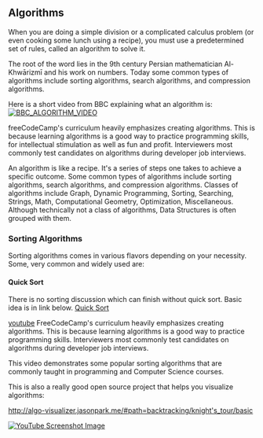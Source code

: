 ## Algorithms

When you are doing a simple division or a complicated calculus problem (or even cooking some lunch using a recipe), you must use a predetermined set of rules, called an algorithm to solve it.

The root of the word lies in the 9th century Persian mathematician Al-Khwārizmī and his work on numbers.
Today some common types of algorithms include sorting algorithms, search algorithms, and compression algorithms.

Here is a short video from BBC explaining what an algorithm is:
[![BBC_ALGORITHM_VIDEO](http://img.youtube.com/vi/Da5TOXCwLSg/0.jpg)](http://www.youtube.com/watch?v=Da5TOXCwLSg)

freeCodeCamp's curriculum heavily emphasizes creating algorithms. This is because learning algorithms is a good way to practice programming skills, for intellectual stimulation as well as fun and profit. Interviewers most commonly test candidates on algorithms during developer job interviews.

An algorithm is like a recipe. It's a series of steps one takes to achieve a specific outcome.
Some common types of algorithms include sorting algorithms, search algorithms, and compression algorithms. Classes of algorithms include Graph, Dynamic Programming, Sorting, Searching, Strings, Math, Computational Geometry, Optimization, Miscellaneous. Although technically not a class of algorithms, Data Structures is often grouped with them. 

### Sorting Algorithms
Sorting algorithms comes in various flavors depending on your necessity.
Some, very common and widely used are:
#### Quick Sort
There is no sorting discussion which can finish without quick sort. Basic idea is in link below.
[Quick Sort](http://me.dt.in.th/page/Quicksort/)

[youtube](https://www.youtube.com/watch?v=kPRA0W1kECg)
FreeCodeCamp's curriculum heavily emphasizes creating algorithms. This is because learning algorithms is a good way to practice programming skills. Interviewers most commonly test candidates on algorithms during developer job interviews.

This video demonstrates some popular sorting algorithms that are commonly taught in programming and Computer Science courses.

This is also a really good open source project that helps you visualize algorithms: 

http://algo-visualizer.jasonpark.me/#path=backtracking/knight's_tour/basic

[![YouTube Screenshot Image](http://i66.tinypic.com/17614m.png)](https://www.youtube.com/watch?v=kPRA0W1kECg)